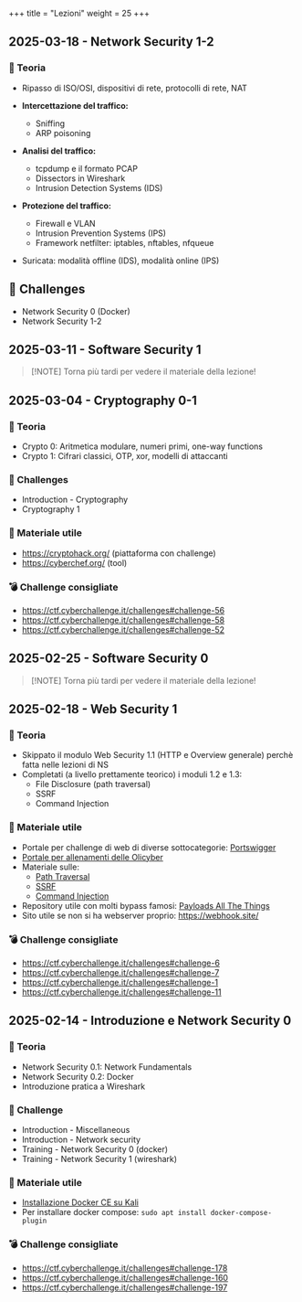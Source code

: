 +++
title = "Lezioni"
weight = 25
+++

## 2025-03-18 - Network Security 1-2

### 📙 Teoria

- Ripasso di ISO/OSI, dispositivi di rete, protocolli di rete, NAT

- **Intercettazione del traffico:**

  - Sniffing
  - ARP poisoning

- **Analisi del traffico:**

  - tcpdump e il formato PCAP
  - Dissectors in Wireshark
  - Intrusion Detection Systems (IDS)

- **Protezione del traffico:**

  - Firewall e VLAN
  - Intrusion Prevention Systems (IPS)
  - Framework netfilter: iptables, nftables, nfqueue

- Suricata: modalità offline (IDS), modalità online (IPS)

## 💪 Challenges

- Network Security 0 (Docker)
- Network Security 1-2

## 2025-03-11 - Software Security 1

> [!NOTE] Torna più tardi per vedere il materiale della lezione!

## 2025-03-04 - Cryptography 0-1

### 📙 Teoria

- Crypto 0: Aritmetica modulare, numeri primi, one-way functions
- Crypto 1: Cifrari classici, OTP, xor, modelli di attaccanti

### 💪 Challenges

- Introduction - Cryptography
- Cryptography 1

### 🔗 Materiale utile

- https://cryptohack.org/ (piattaforma con challenge)
- https://cyberchef.org/ (tool)

### 💣 Challenge consigliate

- https://ctf.cyberchallenge.it/challenges#challenge-56
- https://ctf.cyberchallenge.it/challenges#challenge-58
- https://ctf.cyberchallenge.it/challenges#challenge-52

## 2025-02-25 - Software Security 0

> [!NOTE] Torna più tardi per vedere il materiale della lezione!

## 2025-02-18 - Web Security 1

### 📙 Teoria

- Skippato il modulo Web Security 1.1 (HTTP e Overview generale) perchè fatta nelle lezioni di NS
- Completati (a livello prettamente teorico) i moduli 1.2 e 1.3:
  - File Disclosure (path traversal)
  - SSRF
  - Command Injection

### 🔗 Materiale utile

- Portale per challenge di web di diverse sottocategorie: [Portswigger](https://portswigger.net/web-security)
- [Portale per allenamenti delle Olicyber](https://training.olicyber.it/challenges)
- Materiale sulle:
  - [Path Traversal](https://portswigger.net/web-security/file-path-traversal)
  - [SSRF](https://portswigger.net/web-security/ssrf)
  - [Command Injection](https://portswigger.net/web-security/os-command-injection)
- Repository utile con molti bypass famosi: [Payloads All The Things](https://github.com/swisskyrepo/PayloadsAllTheThings)
- Sito utile se non si ha webserver proprio: <https://webhook.site/>

### 💣 Challenge consigliate

- <https://ctf.cyberchallenge.it/challenges#challenge-6>
- <https://ctf.cyberchallenge.it/challenges#challenge-7>
- <https://ctf.cyberchallenge.it/challenges#challenge-1>
- <https://ctf.cyberchallenge.it/challenges#challenge-11>

## 2025-02-14 - Introduzione e Network Security 0

### 📙 Teoria

- Network Security 0.1: Network Fundamentals
- Network Security 0.2: Docker
- Introduzione pratica a Wireshark

### 🚩 Challenge

- Introduction - Miscellaneous
- Introduction - Network security
- Training - Network Security 0 (docker)
- Training - Network Security 1 (wireshark)

### 🔗 Materiale utile

- [Installazione Docker CE su Kali](https://www.kali.org/docs/containers/installing-docker-on-kali/#installing-docker-ce-on-kali-linux)
- Per installare docker compose: `sudo apt install docker-compose-plugin`

### 💣 Challenge consigliate

- <https://ctf.cyberchallenge.it/challenges#challenge-178>
- <https://ctf.cyberchallenge.it/challenges#challenge-160>
- <https://ctf.cyberchallenge.it/challenges#challenge-197>
